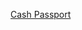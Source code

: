---
layout: post
wordpress_id: 1243
wordpress_url: http://noesbueno.com/archives/1243
date: '2011-09-01 17:01:18 -0500'
date_gmt: '2011-09-01 22:01:18 -0500'
body: |
  <p><a href="http://feeds.coolhunting.com/~r/ch/~3/qJ8drMlPuhA/cash-passport.php">Cash Passport</a></p>
---